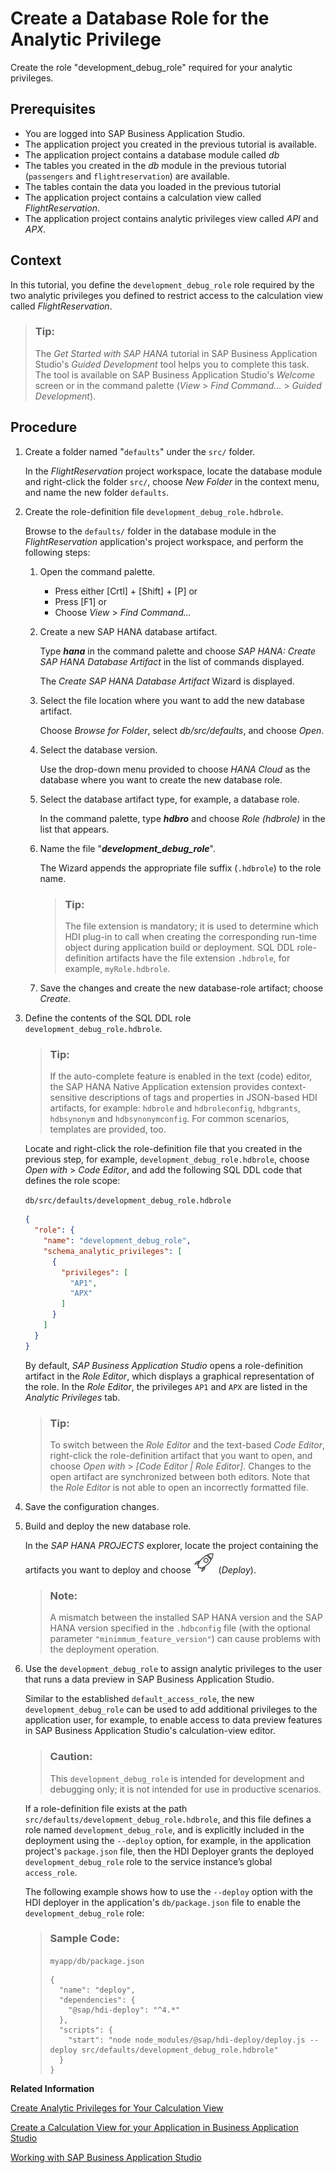 <!-- loioe570e10dc5d64a6dbfe5da1153a6cb44 -->

# Create a Database Role for the Analytic Privilege

Create the role "development\_debug\_role" required for your analytic privileges.



<a name="loioe570e10dc5d64a6dbfe5da1153a6cb44__prereq_tql_yyh_qmb"/>

## Prerequisites

-   You are logged into SAP Business Application Studio.
-   The application project you created in the previous tutorial is available.
-   The application project contains a database module called *db*
-   The tables you created in the *db* module in the previous tutorial \(`passengers` and `flightreservation`\) are available.
-   The tables contain the data you loaded in the previous tutorial
-   The application project contains a calculation view called *FlightReservation*.
-   The application project contains analytic privileges view called *API* and *APX*.



## Context

In this tutorial, you define the `development_debug_role` role required by the two analytic privileges you defined to restrict access to the calculation view called *FlightReservation*.

> ### Tip:  
> The *Get Started with SAP HANA* tutorial in SAP Business Application Studio's *Guided Development* tool helps you to complete this task. The tool is available on SAP Business Application Studio's *Welcome* screen or in the command palette \(*View* \> *Find Command...* \> *Guided Development*\).



## Procedure

1.  Create a folder named "`defaults`" under the `src/` folder.

    In the *FlightReservation* project workspace, locate the database module and right-click the folder `src/`, choose *New Folder* in the context menu, and name the new folder `defaults`.

2.  Create the role-definition file `development_debug_role.hdbrole`.

    Browse to the `defaults/` folder in the database module in the *FlightReservation* application's project workspace, and perform the following steps:

    1.  Open the command palette.

        -   Press either  [Crtl\] + [Shift\] + [P\]  or
        -   Press [F1\] or
        -   Choose *View* \> *Find Command...*

    2.  Create a new SAP HANA database artifact.

        Type ***hana*** in the command palette and choose *SAP HANA: Create SAP HANA Database Artifact* in the list of commands displayed.

        The *Create SAP HANA Database Artifact* Wizard is displayed.

    3.  Select the file location where you want to add the new database artifact.

        Choose *Browse for Folder*, select *db/src/defaults*, and choose *Open*.

    4.  Select the database version.

        Use the drop-down menu provided to choose *HANA Cloud* as the database where you want to create the new database role.

    5.  Select the database artifact type, for example, a database role.

        In the command palette, type ***hdbro*** and choose *Role \(hdbrole\)* in the list that appears.

    6.  Name the file "***development\_debug\_role***".

        The Wizard appends the appropriate file suffix \(`.hdbrole`\) to the role name.

        > ### Tip:  
        > The file extension is mandatory; it is used to determine which HDI plug-in to call when creating the corresponding run-time object during application build or deployment. SQL DDL role-definition artifacts have the file extension `.hdbrole`, for example, `myRole.hdbrole`.

    7.  Save the changes and create the new database-role artifact; choose *Create*.


3.  Define the contents of the SQL DDL role `development_debug_role.hdbrole`.

    > ### Tip:  
    > If the auto-complete feature is enabled in the text \(code\) editor, the SAP HANA Native Application extension provides context-sensitive descriptions of tags and properties in JSON-based HDI artifacts, for example: `hdbrole` and `hdbroleconfig`, `hdbgrants`, `hdbsynonym` and `hdbsynonymconfig`. For common scenarios, templates are provided, too.

    Locate and right-click the role-definition file that you created in the previous step, for example, `development_debug_role.hdbrole`, choose *Open with* \> *Code Editor*, and add the following SQL DDL code that defines the role scope:

     `db/src/defaults/development_debug_role.hdbrole`

    ```json
    {
      "role": {
        "name": "development_debug_role",
        "schema_analytic_privileges": [
          {
            "privileges": [
              "AP1",
              "APX"
            ]
          }
        ]
      }
    }
    ```

    By default, *SAP Business Application Studio* opens a role-definition artifact in the *Role Editor*, which displays a graphical representation of the role. In the *Role Editor*, the privileges `AP1` and `APX` are listed in the *Analytic Privileges* tab.

    > ### Tip:  
    > To switch between the *Role Editor* and the text-based *Code Editor*, right-click the role-definition artifact that you want to open, and choose *Open with* \> *\[Code Editor | Role Editor\]*. Changes to the open artifact are synchronized between both editors. Note that the *Role Editor* is not able to open an incorrectly formatted file.

4.  Save the configuration changes.

5.  Build and deploy the new database role.

    In the *SAP HANA PROJECTS* explorer, locate the project containing the artifacts you want to deploy and choose ![](images/BAS_icon_deploy_4423157.svg) \(*Deploy*\).

    > ### Note:  
    > A mismatch between the installed SAP HANA version and the SAP HANA version specified in the `.hdbconfig` file \(with the optional parameter `"minimmum_feature_version"`\) can cause problems with the deployment operation.

6.  Use the `development_debug_role` to assign analytic privileges to the user that runs a data preview in SAP Business Application Studio.

    Similar to the established `default_access_role`, the new `development_debug_role` can be used to add additional privileges to the application user, for example, to enable access to data preview features in SAP Business Application Studio's calculation-view editor.

    > ### Caution:  
    > This `development_debug_role` is intended for development and debugging only; it is not intended for use in productive scenarios.

    If a role-definition file exists at the path `src/defaults/development_debug_role.hdbrole`, and this file defines a role named `development_debug_role`, and is explicitly included in the deployment using the `--deploy` option, for example, in the application project's `package.json` file, then the HDI Deployer grants the deployed `development_debug_role` role to the service instance’s global `access_role`.

    The following example shows how to use the `--deploy` option with the HDI deployer in the application's `db/package.json` file to enable the `development_debug_role` role:

    > ### Sample Code:  
    > `myapp/db/package.json`
    > 
    > ```
    > {
    >   "name": "deploy",
    >   "dependencies": {
    >     "@sap/hdi-deploy": "^4.*"
    >   },
    >   "scripts": {
    >     "start": "node node_modules/@sap/hdi-deploy/deploy.js --deploy src/defaults/development_debug_role.hdbrole"
    >   }
    > }
    > ```


**Related Information**  


[Create Analytic Privileges for Your Calculation View](create-analytic-privileges-for-your-calculation-view-8ff23ca.md "Use analytic privileges to restrict access to your calculation view's data.")

[Create a Calculation View for your Application in Business Application Studio](create-a-calculation-view-for-your-application-in-business-application-studio-d74bfe7.md "Use the tools provided with Business Application Studio to create a calculation view.")

[Working with SAP Business Application Studio](working-with-sap-business-application-studio-ebd3400.md "SAP Business Application Studio provides a modular development environment for the development of business applications for SAP HANA Cloud.")

